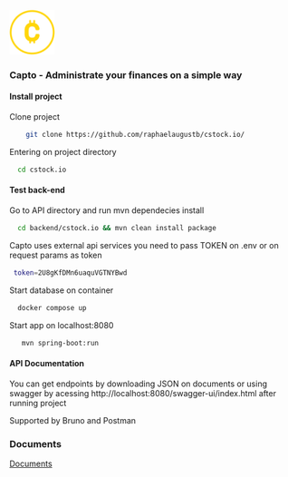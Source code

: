 <br />
<img src="documents/images/capto-logo.png" width="80"/>


### Capto - Administrate your finances on a simple way



#### Install project
 Clone project 
```bash
    git clone https://github.com/raphaelaugustb/cstock.io/
```
Entering on project directory
  ```bash
    cd cstock.io
```
#### Test back-end
  Go to API directory and run mvn dependecies install
  ```bash
    cd backend/cstock.io && mvn clean install package 
```
Capto uses external api services you need to pass TOKEN on .env or on request params as token
  ```bash
   token=2U8gKfDMn6uaquVGTNYBwd
```
Start database on container
  ```bash
    docker compose up
```
Start app on localhost:8080
 ```bash
    mvn spring-boot:run 
```
    
#### API Documentation

You can get endpoints by downloading JSON on documents or using swagger by acessing http://localhost:8080/swagger-ui/index.html after running project

Supported by Bruno and Postman


### Documents

[Documents](https://github.com/raphaelaugustb/cstock.io/tree/main/documents)

